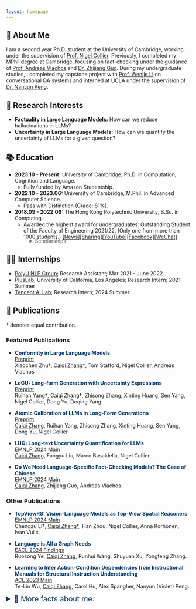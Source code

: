```yaml
---
layout: homepage
---
```


## &#x1F64B; About Me

I am a second year Ph.D. student at the University of Cambridge, working under the supervision of [Prof. Nigel Collier](https://sites.google.com/site/nhcollier/home). Previously, I completed my MPhil degree at Cambridge, focusing on fact-checking under the guidance of [Prof. Andreas Vlachos](https://andreasvlachos.github.io/) and [Dr. Zhijiang Guo](https://cartus.github.io/). During my undergraduate studies, I completed my capstone project with [Prof. Wenjie Li](https://www4.comp.polyu.edu.hk/~cswjli/) on conversational QA systems and interned at UCLA under the supervision of [Dr. Nanyun Peng](https://vnpeng.net/). 


## &#x1F9D0; Research Interests 

- **Factuality in Large Language Models:** How can we reduce hallucinations in LLMs?
- **Uncertainty in Large Language Models:** How can we quantify the uncertainty of LLMs for a given question?

## &#x1F4DA; Education 

- **2023.10 - Present:** University of Cambridge, Ph.D. in Computation, Cognition and Language.  
    - Fully funded by Amazon Studentship.
- **2022.10 - 2023.06:** University of Cambridge, M.Phil. in Advanced Computer Science.  
    - Pass with Distinction (Grade: 81%).
- **2018.09 - 2022.06:** The Hong Kong Polytechnic University, B.Sc. in Computing. 
    - Awarded the highest award for undergraduates: Outstanding Student of the Faculty of Engineering 2021/22. (Only one from more than 1000 students.) 
    [[News]](https://www.polyu.edu.hk/comp/news-and-events/news/2022/0324_osa_2021/)[[Sharing]](https://www.polyu.edu.hk/comp/-/media/department/comp/publication/private/comp-enews_2022-spring_for-final.pdf)[[YouTube]](https://www.youtube.com/watch?v=XTvlR4fFd0I)[[Facebook]](https://www.facebook.com/HongKongPolyU/photos/a.405574404548/10159955761959549)[[WeChat]](https://mp.weixin.qq.com/s/ev1wPnPmXhNR3dpaNlEWPA)
<details style="margin-top: -20px; padding-left: 64px;">
  <summary style="cursor: pointer; color: #595959; font-weight: normal;">Scholarships:</summary>
  <ul style="list-style-type: none; padding: 0; font-size: 14px;">
    <li>• HKSAR Government Scholarship 2020/21 and 2021/22 (HKD 160,000, around USD 20,500)</li>
    <li>• Commercial Radio 50th Anniversary Scholarship 2019/20 (HKD 80,000, around USD 10,250)</li>
    <li>• The Hong Kong Polytechnic University Scholarship 2019/20 (HKD 40,000, around USD 5,125)</li>
    <li>• Wong Tit-shing Student Exchange Scholarship 2020/21 (HKD 20,000, around USD 2,560)</li>
    <li>• WKF Foundation Service-Learning Scholarship 2020/21 (HKD 16,600, around USD 2,125)</li>
    <li>• Wei Lun Foundation Scholarship 2020/21 (HKD 16,600, around USD 2,125)</li>
    <li>• Tellhow Group Scholarship 2018/19 (CNY 10,000, around USD 1,399)</li>
    <li>• Rennie's Mill Student Aid Project Alumni Association Scholarship 2019/20 (HKD 10,000, around USD 1,250)</li>
    <li>• V.K. Hsu & Sons Foundations Ltd. Scholarship 2019/20 (HKD 10,000, around USD 1,250)</li>
    <li>• HKMA IT Management Club Scholarship 2021/22 (HKD 5,000, around USD 640)</li>
    <li>• Proof-of-Concept (POC) Funding Scheme 2021/22 (HKD 5,000, around USD 640)</li>
  </ul>
</details>
<p></p>

## &#x1F468;&#x200D;&#x1F4BB; Internships

- [PolyU NLP Group](https://polyunlp.github.io/home); Research Assistant; Mar 2021 - June 2022 
  <!-- - Supervised by Prof. Maggie Wenjie Li and Dr. Yongqi Li. -->
- [PlusLab](https://violetpeng.github.io/); University of California, Los Angeles; Research Intern; 2021 Summer
  <!-- - Supervised by Dr. Te-Lin Wu -->
- [Tencent AI Lab](https://ailab.tencent.com/ailab/en/index/); Research Intern; 2024 Summer

<!-- {% include_relative _includes/publications.md %} -->

## &#x1F4DD; Publications 
† denotes equal contribution.

### Featured Publications
- <strong><span style="color: #03396c;">Conformity in Large Language Models</span></strong>  
  [Preprint](https://arxiv.org/abs/2410.12428)    
  Xiaochen Zhu†, <u>Caiqi Zhang†</u>, Tom Stafford, Nigel Collier, Andreas Vlachos

- <strong><span style="color: #03396c;">LoGU: Long-form Generation with Uncertainty Expressions</span></strong>  
  [Preprint](https://arxiv.org/abs/2410.14309)  
  Ruihan Yang†, <u>Caiqi Zhang†</u>, Zhisong Zhang, Xinting Huang, Sen Yang, Nigel Collier, Dong Yu, Deqing Yang

- <strong><span style="color: #03396c;">Atomic Calibration of LLMs in Long-Form Generations</span></strong>  
  [Preprint](https://arxiv.org/abs/2410.13246)  
  <u>Caiqi Zhang</u>, Ruihan Yang, Zhisong Zhang, Xinting Huang, Sen Yang, Dong Yu, Nigel Collier

- <strong><span style="color: #03396c;">LUQ: Long-text Uncertainty Quantification for LLMs</span></strong>  
  [EMNLP 2024 Main](https://arxiv.org/abs/2403.20279)  
  <u>Caiqi Zhang</u>, Fangyu Liu, Marco Basaldella, Nigel Collier.

- <strong><span style="color: #03396c;">Do We Need Language-Specific Fact-Checking Models? The Case of Chinese</span></strong>   
  [EMNLP 2024 Main](https://arxiv.org/abs/2401.15498)  
  <u>Caiqi Zhang</u>, Zhijiang Guo, Andreas Vlachos.

### Other Publications
- <strong><span style="color: #03396c;">TopViewRS: Vision-Language Models as Top-View Spatial Reasoners</span></strong>  
  [EMNLP 2024 Main](https://arxiv.org/abs/2406.02537)  
  Chengzu Li†, <u>Caiqi Zhang†</u>, Han Zhou, Nigel Collier, Anna Korhonen, Ivan Vulić.

- <strong><span style="color: #03396c;">Language is All a Graph Needs</span></strong>   
  [EACL 2024 Findings](https://aclanthology.org/2024.findings-eacl.132/)     
  Ruosong Ye, <u>Caiqi Zhang</u>, Runhui Wang, Shuyuan Xu, Yongfeng Zhang.

- <strong><span style="color: #03396c;">Learning to Infer Action-Condition Dependencies from Instructional Manuals for Structural Instruction Understanding</span></strong>   
  [ACL 2023 Main](https://aclanthology.org/2023.acl-long.170/)     
  Te-Lin Wu, <u>Caiqi Zhang</u>, Carol Hu, Alex Spangher, Nanyun (Violet) Peng.


<!-- <details style="padding-left: 25px;">
  <summary style="cursor: pointer; color: #043361; font-weight: bold;">Other papers:</summary>
  
  <ul>
    <li><strong>Hybrid Learning for Mobile Ad-hoc Distancing / Positioning Using Bluetooth Low Energy.</strong> Yik Him Ho, Yunfei Liu, <strong>Caiqi Zhang</strong>, Yerkezhan Sartayeva, Henry C. B. Chan. <em>IEEE Internet of Things Journal</em>, Volume: 10, Issue: 14, 15 July 2023.</li>
    <li><strong>BlueTrk+ for Tracking Presence and Position.</strong> Yik Him Ho, Yunfei Liu, <strong>Caiqi Zhang</strong>, Henry C. B. Chan. <em>IEEE Communications Magazine</em>, Volume: 59, Issue: 8, August 2021.</li>
    <li><strong>PRUID: Practical User Interface Distribution for Multi-surface Computing.</strong> Menglong Cui, Mingsong Lv, Qingqiang He, <strong>Caiqi Zhang</strong>, Chuancai Gu, Tao Yang, Nan Guan. <em>58th ACM/IEEE Design Automation Conference</em> 2021.</li>
  </ul>
</details>
<br> -->

<details>


<summary style="cursor: pointer; color: #043361; font-weight: normal; font-size: 20px"> &#x1F440; More facts about me: </summary>
<br>
<h3>Volunteer Teaching</h3>
<p>During term breaks, I volunteered in various teaching trips to rural areas globally, covering Hong Kong, Taiwan, Guilin, Ho Chi Minh City (Vietnam), Phnom Penh (Cambodia), and Trà Vinh (Cambodia). I've participated in 10+ voluntary services, accumulating 400+ service hours, benefiting 300+ students. Also, I joined the <a href="https://www.un.org/millenniumfellows/">United Nations' Millennium Fellowship 2021</a> to promote equal education.</p>

<h3>Mandarin Debate</h3>
<p>As a member of both the PolyU and Cambridge Mandarin Debate Teams, I participated in competitions across various cities, including Singapore, Shanghai, Suzhou, Nanjing, Wuhan, Changsha, Xi'an, and Chengdu. These experiences refined my communication and critical thinking skills and provided international representation opportunities.</p>

</details>